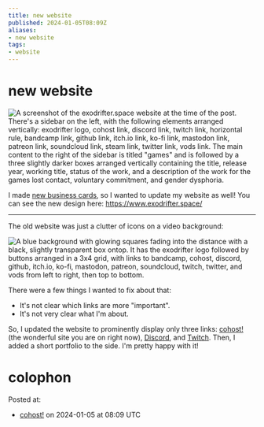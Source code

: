 ```yaml
---
title: new website
published: 2024-01-05T08:09Z
aliases:
- new website
tags:
- website
---
```


# new website

![A screenshot of the exodrifter.space website at the time of the post. There's a sidebar on the left, with the following elements arranged vertically: exodrifter logo, cohost link, discord link, twitch link, horizontal rule, bandcamp link, github link, itch.io link, ko-fi link, mastodon link, patreon link, soundcloud link, steam link, twitter link, vods link. The main content to the right of the sidebar is titled "games" and is followed by a three slightly darker boxes arranged vertically containing the title, release year, working title, status of the work, and a description of the work for the games lost contact, voluntary commitment, and gender dysphoria.](20240105-current.png)

I made [new business cards](20240101.md), so I wanted to update my website as well! You can see the new design here: https://www.exodrifter.space/

---

The old website was just a clutter of icons on a video background:

![A blue background with glowing squares fading into the distance with a black, slightly transparent box ontop. It has the exodrifter logo followed by buttons arranged in a 3x4 grid, with links to bandcamp, cohost, discord, github, itch.io, ko-fi, mastodon, patreon, soundcloud, twitch, twitter, and vods from left to right, then top to bottom.](20240105-old.png)

There were a few things I wanted to fix about that:
- It's not clear which links are more "important".
- It's not very clear what I'm about.

So, I updated the website to prominently display only three links: [cohost!](https://cohost.org/exodrifter) (the wonderful site you are on right now), [Discord](https://discord.gg/arqFQVt), and [Twitch](https://www.twitch.tv/exodrifter_). Then, I added a short portfolio to the side. I'm pretty happy with it!

# colophon

Posted at:
- [cohost!](https://cohost.org/exodrifter/post/4088532-new-website) on 2024-01-05 at 08:09 UTC
